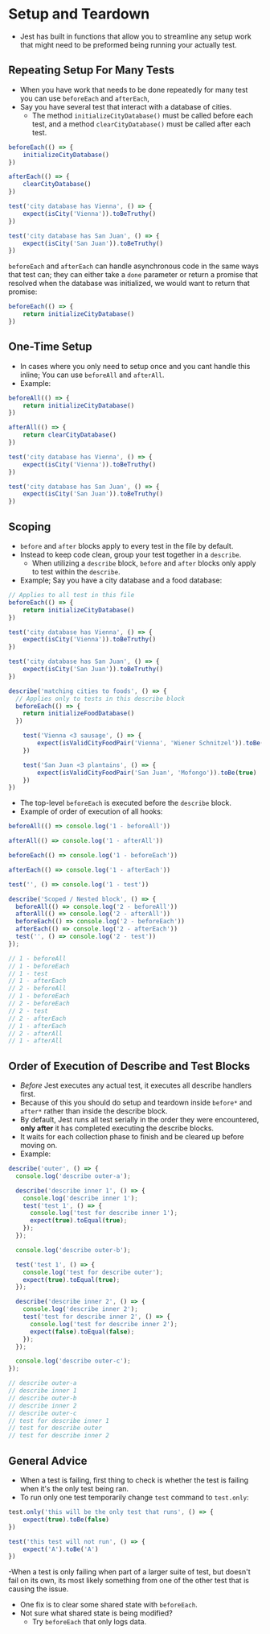 # Setup and Teardown
- Jest has built in functions that allow you to streamline any setup work that might need to be preformed being running your actually test.

## Repeating Setup For Many Tests
- When you have work that needs to be done repeatedly for many test you can use `beforeEach` and `afterEach`,
-  Say you have several test that interact with a database of cities.
   -  The method `initializeCityDatabase()` must be called before each test, and a method `clearCityDatabase()` must be called after each test. 
```javascript
beforeEach(() => {
    initializeCityDatabase()
})

afterEach(() => {
    clearCityDatabase()
})

test('city database has Vienna', () => {
    expect(isCity('Vienna')).toBeTruthy()
})

test('city database has San Juan', () => {
    expect(isCity('San Juan')).toBeTruthy()
})
```

`beforeEach` and `afterEach` can handle asynchronous code in the same ways that test can; they can either take a `done` parameter or return a promise that resolved when the database was initialized, we would want to return that promise:

```javascript
beforeEach(() => {
    return initializeCityDatabase()
})
```

## One-Time Setup

- In cases where you only need to setup once and you cant handle this inline; You can use `beforeAll` and `afterAll`.
- Example:
```javascript
beforeAll(() => {
    return initializeCityDatabase()
})

afterAll(() => {
    return clearCityDatabase()
})

test('city database has Vienna', () => {
    expect(isCity('Vienna')).toBeTruthy()
})

test('city database has San Juan', () => {
    expect(isCity('San Juan')).toBeTruthy()
})
```

## Scoping
- `before` and `after` blocks apply to every test in the file by default.
- Instead to keep code clean, group your test together in a `describe`.
  - When utilizing a `describe` block, `before` and `after` blocks only apply to test within the `describe`.
- Example; Say you have a city database and a food database:

```javascript
// Applies to all test in this file
beforeEach(() => {
    return initializeCityDatabase()
})

test('city database has Vienna', () => {
    expect(isCity('Vienna')).toBeTruthy()
})

test('city database has San Juan', () => {
    expect(isCity('San Juan')).toBeTruthy()
})

describe('matching cities to foods', () => {
  // Applies only to tests in this describe block
  beforeEach(() => {
    return initializeFoodDatabase()
  })

    test('Vienna <3 sausage', () => {
        expect(isValidCityFoodPair('Vienna', 'Wiener Schnitzel')).toBe(true)
    })

    test('San Juan <3 plantains', () => {
        expect(isValidCityFoodPair('San Juan', 'Mofongo')).toBe(true)
    })
})
```
- The top-level `beforeEach` is executed before the `describe` block.
- Example of order of execution of all hooks:
```javascript
beforeAll(() => console.log('1 - beforeAll'))

afterAll(() => console.log('1 - afterAll'))

beforeEach(() => console.log('1 - beforeEach'))

afterEach(() => console.log('1 - afterEach'))

test('', () => console.log('1 - test'))

describe('Scoped / Nested block', () => {
  beforeAll(() => console.log('2 - beforeAll'))
  afterAll(() => console.log('2 - afterAll'))
  beforeEach(() => console.log('2 - beforeEach'))
  afterEach(() => console.log('2 - afterEach'))
  test('', () => console.log('2 - test'))
});

// 1 - beforeAll
// 1 - beforeEach
// 1 - test
// 1 - afterEach
// 2 - beforeAll
// 1 - beforeEach
// 2 - beforeEach
// 2 - test
// 2 - afterEach
// 1 - afterEach
// 2 - afterAll
// 1 - afterAll
```

## Order of Execution of Describe and Test Blocks
- *Before* Jest executes any actual test, it executes all describe handlers first.
- Because of this you should do setup and teardown inside `before*` and `after*` rather than inside the describe block.
- By default, Jest runs all test serially in the order they were encountered, **only after** it has completed executing the describe blocks.
- It waits for each collection phase to finish and be cleared up before moving on.
- Example:
```javascript
describe('outer', () => {
  console.log('describe outer-a');

  describe('describe inner 1', () => {
    console.log('describe inner 1');
    test('test 1', () => {
      console.log('test for describe inner 1');
      expect(true).toEqual(true);
    });
  });

  console.log('describe outer-b');

  test('test 1', () => {
    console.log('test for describe outer');
    expect(true).toEqual(true);
  });

  describe('describe inner 2', () => {
    console.log('describe inner 2');
    test('test for describe inner 2', () => {
      console.log('test for describe inner 2');
      expect(false).toEqual(false);
    });
  });

  console.log('describe outer-c');
});

// describe outer-a
// describe inner 1
// describe outer-b
// describe inner 2
// describe outer-c
// test for describe inner 1
// test for describe outer
// test for describe inner 2
```

## General Advice
- When a test is failing, first thing to check is whether the test is failing when it's the only test being ran.
- To run only one test temporarily change `test` command to `test.only`:

```javascript
test.only('this will be the only test that runs', () => {
    expect(true).toBe(false)
})

test('this test will not run', () => {
    expect('A').toBe('A')
})
```

-When a test is only failing when part of a larger suite of test, but doesn't fail on its own, its most likely something from one of the other test that is causing the issue.
- One fix is to clear some shared state with `beforeEach`.
- Not sure what shared state is being modified?
  - Try `beforeEach` that only logs data.